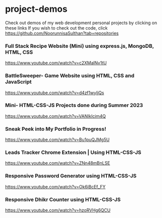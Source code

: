 # project-demos
Check out demos of my web development personal projects by clicking on these links
If you wish to check out the code, click https://github.com/NoorunnisaSulthan?tab=repositories

### Full Stack Recipe Website (Mini) using express.js, MongoDB, HTML, CSS
https://www.youtube.com/watch?v=c2XMalNv1tU

### BattleSweeper- Game Website using HTML, CSS and JavaScript
https://www.youtube.com/watch?v=d4zf1wyIjQs

### Mini- HTML-CSS-JS Projects done during Summer 2023
https://www.youtube.com/watch?v=VANIkIcim4Q

### Sneak Peek into My Portfolio in Progress!
https://www.youtube.com/watch?v=Bu1puQJMg5U

### Leads Tracker Chrome Extension | Using HTML-CSS-JS
https://www.youtube.com/watch?v=ZNn48mBnLSE

### Responsive Password Generator using HTML-CSS-JS
https://www.youtube.com/watch?v=Ok6iBcEf_FY

### Responsive Dhikr Counter using HTML-CSS-JS
https://www.youtube.com/watch?v=hzoRVHg6QCU
